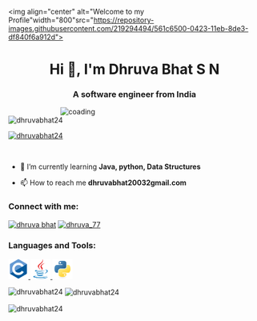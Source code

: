 <img align="center" alt="Welcome to my Profile"width="800"src="https://repository-images.githubusercontent.com/219294494/561c6500-0423-11eb-8de3-df840f6a912d">
<h1 align="center">Hi 👋, I'm Dhruva Bhat S N</h1>
<h3 align="center">A software engineer from India</h3>
<img align="right" alt="coading"width="400"src="https://media.tenor.com/2uyENRmiUt0AAAAC/coding.gif">
<p align="left"> <img src="https://komarev.com/ghpvc/?username=dhruvabhat24&label=Profile%20views&color=0e75b6&style=flat" alt="dhruvabhat24" /> </p>

<p align="left"> <a href="https://github.com/ryo-ma/github-profile-trophy"><img src="https://github-profile-trophy.vercel.app/?username=dhruvabhat24" alt="dhruvabhat24" /></a> </p>

<p align="left"> <a href="https://twitter.com/" target="blank"><img src="https://img.shields.io/twitter/follow/?logo=twitter&style=for-the-badge" alt="" /></a> </p>

- 🌱 I’m currently learning **Java, python, Data Structures**

- 📫 How to reach me **dhruvabhat20032gmail.com**

<h3 align="left">Connect with me:</h3>
<p align="left">
<a href="https://linkedin.com/in/dhruva bhat" target="blank"><img align="center" src="https://raw.githubusercontent.com/rahuldkjain/github-profile-readme-generator/master/src/images/icons/Social/linked-in-alt.svg" alt="dhruva bhat" height="30" width="40" /></a>
<a href="https://www.codechef.com/users/dhruva_77" target="blank"><img align="center" src="https://cdn.jsdelivr.net/npm/simple-icons@3.1.0/icons/codechef.svg" alt="dhruva_77" height="30" width="40" /></a>
</p>

<h3 align="left">Languages and Tools:</h3>
<p align="left"> <a href="https://www.cprogramming.com/" target="_blank" rel="noreferrer"> <img src="https://raw.githubusercontent.com/devicons/devicon/master/icons/c/c-original.svg" alt="c" width="40" height="40"/> </a> <a href="https://www.java.com" target="_blank" rel="noreferrer"> <img src="https://raw.githubusercontent.com/devicons/devicon/master/icons/java/java-original.svg" alt="java" width="40" height="40"/> </a> <a href="https://www.python.org" target="_blank" rel="noreferrer"> <img src="https://raw.githubusercontent.com/devicons/devicon/master/icons/python/python-original.svg" alt="python" width="40" height="40"/> </a> </p>

<p><img align="left" src="https://github-readme-stats.vercel.app/api/top-langs?username=dhruvabhat24&show_icons=true&locale=en&layout=compact" alt="dhruvabhat24" /></p>

<p>&nbsp;<img align="center" src="https://github-readme-stats.vercel.app/api?username=dhruvabhat24&show_icons=true&locale=en" alt="dhruvabhat24" /></p>

<p><img align="center" src="https://github-readme-streak-stats.herokuapp.com/?user=dhruvabhat24&" alt="dhruvabhat24" /></p>
